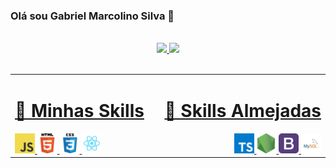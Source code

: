 ### Olá sou Gabriel Marcolino Silva 👋

<!--
**Gabriel-MarcoSilva/Gabriel-MarcoSilva** is a ✨ _special_ ✨ repository because its `README.md` (this file) appears on your GitHub profile.

Here are some ideas to get you started:

- 🔭 I’m currently working on ...
- 🌱 I’m currently learning ...
- 👯 I’m looking to collaborate on ...
- 🤔 I’m looking for help with ...
- 💬 Ask me about ...
- 📫 How to reach me: ...
- 😄 Pronouns: ...
- ⚡ Fun fact: ...
-->

<br />
  <div align="center">
    <a href="https://github.com/Gabriel-MarcoSilva">
    <img height="180em" src="https://github-readme-stats.vercel.app/api/top-langs/?username=Gabriel-MarcoSilva&layout=compact&langs_count=7&theme=dark"/>
    <img height="180em" src="https://github-readme-stats.vercel.app/api?username=Gabriel-MarcoSilva&show_icons=true&theme=dark&include_all_commits=true&count_private=true"/>
 </div>
<br />


<table>
  <td width="500em">
     <h1>🚀 Minhas Skills</h1>
     <div>
        <code><img height="32" src="https://raw.githubusercontent.com/github/explore/80688e429a7d4ef2fca1e82350fe8e3517d3494d/topics/javascript/javascript.png" alt="Javascript"/></code>
        <code><img height="32" src="https://raw.githubusercontent.com/github/explore/80688e429a7d4ef2fca1e82350fe8e3517d3494d/topics/html/html.png" alt="HTML5"/></code>
        <code><img height="32" src="https://raw.githubusercontent.com/github/explore/80688e429a7d4ef2fca1e82350fe8e3517d3494d/topics/css/css.png" alt="CSS"/></code>
        <code><img height="32" src="https://raw.githubusercontent.com/github/explore/80688e429a7d4ef2fca1e82350fe8e3517d3494d/topics/react/react.png" alt="React"/></code>
    </div>

  </td>
  
  <td align="right" width="500em">
    <h1>🏹 Skills Almejadas</h1>
     <div>
      <code><img height="32" src="https://raw.githubusercontent.com/github/explore/80688e429a7d4ef2fca1e82350fe8e3517d3494d/topics/typescript/typescript.png" alt="Typescript"/></code>
      <code><img height="32" src="https://raw.githubusercontent.com/github/explore/80688e429a7d4ef2fca1e82350fe8e3517d3494d/topics/nodejs/nodejs.png" alt="Nodejs"/></code>
      <code><img height="32" src="https://raw.githubusercontent.com/github/explore/80688e429a7d4ef2fca1e82350fe8e3517d3494d/topics/bootstrap/bootstrap.png" alt="Bootstrap"/></code>
      <code><img height="32" src="https://raw.githubusercontent.com/github/explore/80688e429a7d4ef2fca1e82350fe8e3517d3494d/topics/mysql/mysql.png" alt="MySQL"/></code>
    </div>
    
  </td>
</table>
